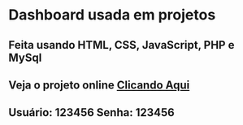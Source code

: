 # Dashboard usada em projetos

## Feita usando HTML, CSS, JavaScript, PHP e MySql

## Veja o projeto online <a href="https://agenciaalgoritimo.com/dashboard-live-demo-beta/">Clicando Aqui</a>

## Usuário: 123456 Senha: 123456
